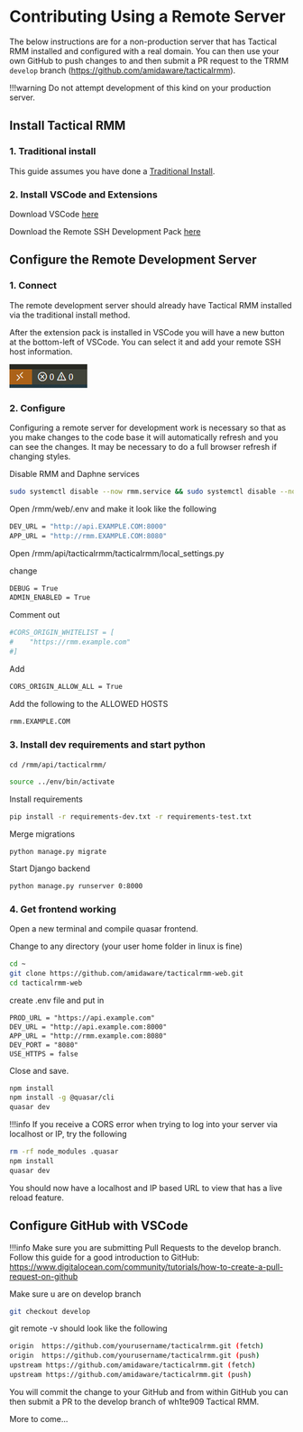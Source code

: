 # Contributing Using a Remote Server

The below instructions are for a non-production server that has Tactical RMM installed and configured with a real domain. You can then use your own GitHub to push changes to and then submit a PR request to the TRMM `develop` branch (<https://github.com/amidaware/tacticalrmm>).

!!!warning
    Do not attempt development of this kind on your production server.

## Install Tactical RMM

### 1. Traditional install

This guide assumes you have done a [Traditional Install](install_server.md).

### 2. Install VSCode and Extensions
Download VSCode [here](https://code.visualstudio.com/download)

Download the Remote SSH Development Pack [here](https://marketplace.visualstudio.com/items?itemName=ms-vscode-remote.vscode-remote-extensionpack)

## Configure the Remote Development Server
### 1. Connect

The remote development server should already have Tactical RMM installed via the traditional install method.

After the extension pack is installed in VSCode you will have a new button at the bottom-left of VSCode. You can select it and add your remote SSH host information.

![RemoteSSH](images/Remote_SSH_connection.png)

### 2. Configure

Configuring a remote server for development work is necessary so that as you make changes to the code base it will automatically refresh and you can see the changes. It may be necessary to do a full browser refresh if changing styles.

Disable RMM and Daphne services

```bash
sudo systemctl disable --now rmm.service && sudo systemctl disable --now daphne.service
```

Open /rmm/web/.env and make it look like the following

```bash
DEV_URL = "http://api.EXAMPLE.COM:8000"
APP_URL = "http://rmm.EXAMPLE.COM:8080"
```

Open /rmm/api/tacticalrmm/tacticalrmm/local_settings.py

change
```bash
DEBUG = True
ADMIN_ENABLED = True
```
Comment out
```bash
#CORS_ORIGIN_WHITELIST = [
#    "https://rmm.example.com"
#]
```
Add
```bash
CORS_ORIGIN_ALLOW_ALL = True
```

Add the following to the ALLOWED HOSTS
```bash
rmm.EXAMPLE.COM
```

### 3. Install dev requirements and start python
`cd /rmm/api/tacticalrmm/`

```bash
source ../env/bin/activate
```

Install requirements

```bash
pip install -r requirements-dev.txt -r requirements-test.txt
```

Merge migrations

```
python manage.py migrate
```

Start Django backend

```bash
python manage.py runserver 0:8000
```

### 4. Get frontend working

Open a new terminal and compile quasar frontend.

Change to any directory (your user home folder in linux is fine)
```bash
cd ~
git clone https://github.com/amidaware/tacticalrmm-web.git
cd tacticalrmm-web
```
create .env file and put in
```
PROD_URL = "https://api.example.com"
DEV_URL = "http://api.example.com:8000"
APP_URL = "http://rmm.example.com:8080"
DEV_PORT = "8080"
USE_HTTPS = false
```
Close and save.


```bash
npm install
npm install -g @quasar/cli
quasar dev
```

!!!info 
    If you receive a CORS error when trying to log into your server via localhost or IP, try the following
```bash
rm -rf node_modules .quasar
npm install
quasar dev
```
You should now have a localhost and IP based URL to view that has a live reload feature.

## Configure GitHub with VSCode
!!!info 
    Make sure you are submitting Pull Requests to the develop branch.
    Follow this guide for a good introduction to GitHub: <https://www.digitalocean.com/community/tutorials/how-to-create-a-pull-request-on-github>

Make sure u are on develop branch
```bash
git checkout develop
```
git remote -v should look like the following
```bash
origin  https://github.com/yourusername/tacticalrmm.git (fetch)
origin  https://github.com/yourusername/tacticalrmm.git (push)
upstream https://github.com/amidaware/tacticalrmm.git (fetch)
upstream https://github.com/amidaware/tacticalrmm.git (push)
```
You will commit the change to your GitHub and from within GitHub you can then submit a PR to the develop branch of wh1te909 Tactical RMM.

More to come...